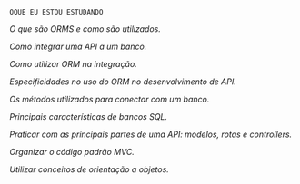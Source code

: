     OQUE EU ESTOU ESTUDANDO
      
  *O que são ORMS e como são utilizados.*

  *Como integrar uma API a um banco.*

  *Como utilizar ORM na integração.*

  *Especificidades no uso do ORM no desenvolvimento de API.*

  *Os métodos utilizados para conectar com um banco.*

  *Principais características de bancos SQL.*

  *Praticar com as principais partes de uma API: modelos, rotas e controllers.*

  *Organizar o código padrão MVC.*

  *Utilizar conceitos de orientação a objetos.*